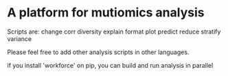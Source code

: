 # A platform for mutiomics analysis

Scripts are:
change
corr
diversity
explain
format
plot
predict
reduce
stratify
variance

Please feel free to add other analysis scripts in other languages.

if you install 'workforce' on pip, you can build and run analysis in parallel
